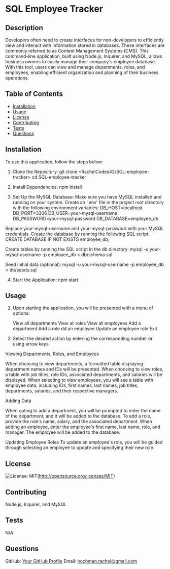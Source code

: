 # SQL Employee Tracker

## Description
Developers often need to create interfaces for non-developers to efficiently view and interact with information stored in databases. These interfaces are commonly referred to as Content Management Systems (CMS). This command-line application, built using Node.js, Inquirer, and MySQL, allows business owners to easily manage their company's employee database. With this tool, users can view and manage departments, roles, and employees, enabling efficient organization and planning of their business operations.

## Table of Contents
- [Installation](#installation)
- [Usage](#usage)
- [License](#license)
- [Contributing](#contributing)
- [Tests](#tests)
- [Questions](#questions)

## Installation
<!-- Add installation instructions here -->
To use this application, follow the steps below:

1. Clone the Repository: 
git clone <RachelCodes42/SQL-employee-tracker>
cd SQL-employee-tracker

2. Install Dependencies: npm install

3. Set Up the MySQL Database: Make sure you have MySQL installed and running on your system. Create an '.env' file in the project root directory with the following environment variables:
DB_HOST=localhost
DB_PORT=3306
DB_USER=your-mysql-username
DB_PASSWORD=your-mysql-password
DB_DATABASE=employee_db

Replace your-mysql-username and your-mysql-password with your MySQL credentials. Create the database by running the following SQL script:
CREATE DATABASE IF NOT EXISTS employee_db;

Create tables by running the SQL script in the db directory:
mysql -u your-mysql-username -p employee_db < db/schema.sql

Seed initial data (optional):
mysql -u your-mysql-username -p employee_db < db/seeds.sql

4. Start the Application: npm start

## Usage
<!-- Add usage information here -->
1. Upon starting the application, you will be presented with a menu of options:

    View all departments
    View all roles
    View all employees
    Add a department
    Add a role
    dd an employee
    Update an employee role
    Exit

2. Select the desired action by entering the corresponding number or using arrow keys.

Viewing Departments, Roles, and Employees

When choosing to view departments, a formatted table displaying department names and IDs will be presented.
When choosing to view roles, a table with job titles, role IDs, associated departments, and salaries will be displayed.
When selecting to view employees, you will see a table with employee data, including IDs, first names, last names, job titles, departments, salaries, and their respective managers.

Adding Data

When opting to add a department, you will be prompted to enter the name of the department, and it will be added to the database.
To add a role, provide the role's name, salary, and the associated department.
When adding an employee, enter the employee's first name, last name, role, and manager. The employee will be added to the database.

Updating Employee Roles
To update an employee's role, you will be guided through selecting an employee to update and specifying their new role.

## License
<!-- Add license badge and explanation here -->
![License: MIT](https://img.shields.io/badge/License-MIT-yellow.svg)(http://opensource.org/licenses/MIT)

## Contributing
<!-- Add contribution guidelines here -->
Node.js, Inquirer, and MySQL

## Tests
<!-- Add test instructions here -->
N/A

## Questions
GitHub: [Your GitHub Profile](https://github.com/RachelCodes42)
Email: hochman.rachel@gmail.com
  